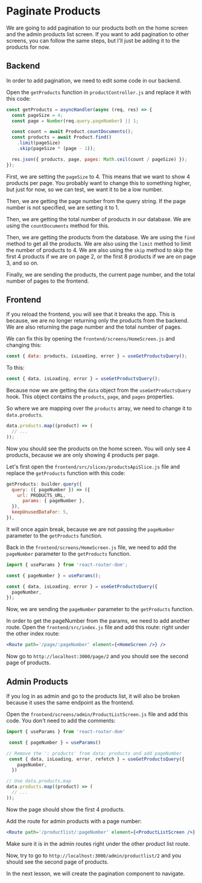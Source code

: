# Paginate Products

We are going to add pagination to our products both on the home screen and the admin products list screen. If you want to add pagination to other screens, you can follow the same steps, but I'll just be adding it to the products for now.

## Backend

In order to add pagination, we need to edit some code in our backend.

Open the `getProducts` function in `productController.js` and replace it with this code:

```js
const getProducts = asyncHandler(async (req, res) => {
  const pageSize = 4;
  const page = Number(req.query.pageNumber) || 1;

  const count = await Product.countDocuments();
  const products = await Product.find()
    .limit(pageSize)
    .skip(pageSize * (page - 1));

  res.json({ products, page, pages: Math.ceil(count / pageSize) });
});
```

First, we are setting the `pageSize` to 4. This means that we want to show 4 products per page. You probably want to change this to something higher, but just for now, so we can test, we want it to be a low number.

Then, we are getting the page number from the query string. If the page number is not specified, we are setting it to 1.

Then, we are getting the total number of products in our database. We are using the `countDocuments` method for this.

Then, we are getting the products from the database. We are using the `find` method to get all the products. We are also using the `limit` method to limit the number of products to 4. We are also using the `skip` method to skip the first 4 products if we are on page 2, or the first 8 products if we are on page 3, and so on.

Finally, we are sending the products, the current page number, and the total number of pages to the frontend.

## Frontend

If you reload the frontend, you will see that it breaks the app. This is because, we are no longer returning only the products from the backend. We are also returning the page number and the total number of pages.

We can fix this by opening the `frontend/screens/HomeScreen.js` and changing this:

```js
const { data: products, isLoading, error } = useGetProductsQuery();
```

To this:

```js
const { data, isLoading, error } = useGetProductsQuery();
```

Because now we are getting the `data` object from the `useGetProductsQuery` hook. This object contains the `products`, `page`, and `pages` properties.

So where we are mapping over the `products` array, we need to change it to `data.products`.

```jsx
data.products.map((product) => (
  // ...
));
```

Now you should see the products on the home screen. You will only see 4 products, because we are only showing 4 products per page.

Let's first open the `frontend/src/slices/productsApiSlice.js` file and replace the `getProducts` function with this code:

```js
getProducts: builder.query({
  query: ({ pageNumber }) => ({
    url: PRODUCTS_URL,
      params: { pageNumber },
  }),
  keepUnusedDataFor: 5,
}),
```

It will once again break, because we are not passing the `pageNumber` parameter to the `getProducts` function.

Back in the `frontend/screens/HomeScreen.js` file, we need to add the `pageNumber` parameter to the `getProducts` function.

```jsx
import { useParams } from 'react-router-dom';

const { pageNumber } = useParams();

const { data, isLoading, error } = useGetProductsQuery({
  pageNumber,
});
```

Now, we are sending the `pageNumber` parameter to the `getProducts` function.

In order to get the pageNumber from the params, we need to add another route. Open the `frontend/src/index.js` file and add this route:
right under the other index route:

```jsx
<Route path='/page/:pageNumber' element={<HomeScreen />} />
```

Now go to `http://localhost:3000/page/2` and you should see the second page of products.

## Admin Products

If you log in as admin and go to the products list, it will also be broken because it uses the same endpoint as the frontend.

Open the `frontend/screens/admin/ProductListScreen.js` file and add this code. You don't need to add the comments:

```jsx
import { useParams } from 'react-router-dom'

 const { pageNumber } = useParams()

// Remove the ': products' from data: products and add pageNumber
 const { data, isLoading, error, refetch } = useGetProductsQuery({
    pageNumber,
  })

// Use data.products.map
data.products.map((product) => (
  // ...
));
```

Now the page should show the first 4 products.

Add the route for admin products with a page number:

```jsx
<Route path='/productlist/:pageNumber' element={<ProductListScreen />} />
```

Make sure it is in the admin routes right under the other product list route.

Now, try to go to `http://localhost:3000/admin/productlist/2` and you should see the second page of products.

In the next lesson, we will create the pagination component to navigate.
